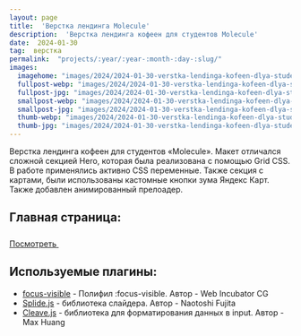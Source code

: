 ```yaml
---
layout: page
title:  'Верстка лендинга Molecule'
description:  'Верстка лендинга кофеен для студентов Molecule'
date:  2024-01-30
tag:  верстка
permalink:  "projects/:year/:year-:month-:day-:slug/"
images:
  imagehome: "images/2024/2024-01-30-verstka-lendinga-kofeen-dlya-studentov-molecule/1.jpg" #968x544
  fullpost-webp: "images/2024/2024-01-30-verstka-lendinga-kofeen-dlya-studentov-molecule/1.webp" #968x544
  fullpost-jpg: "images/2024/2024-01-30-verstka-lendinga-kofeen-dlya-studentov-molecule/1.jpg" #968x544
  smallpost-webp: "images/2024/2024-01-30-verstka-lendinga-kofeen-dlya-studentov-molecule/small-post.webp" #436x244
  smallpost-jpg: "images/2024/2024-01-30-verstka-lendinga-kofeen-dlya-studentov-molecule/small-post.jpg" #436x244
  thumb-webp: "images/2024/2024-01-30-verstka-lendinga-kofeen-dlya-studentov-molecule/thumb-post.webp" #248x140
  thumb-jpg: "images/2024/2024-01-30-verstka-lendinga-kofeen-dlya-studentov-molecule/thumb-post.jpg" #248x140
---
```


<p>Верстка лендинга кофеен для студентов &laquo;Molecule&raquo;. Макет отличался сложной секцией Hero, которая была реализована с помощью Grid CSS. В работе применялись активно CSS переменные. Также секция с картами, были использованы кастомные кнопки зума Яндекс Карт. Также добавлен анимированный прелоадер.</p>

<h2>Главная страница:</h2>

<div class="full-article__button">
  <a class="button" rel="nofollow noreferrer noopener" target="_blank" href="https://lorsalio7.github.io/Molecule-Coffee/dist/">Посмотреть
    <svg class="button__icon button__icon--right" width="22" height="22">
      <use xlink:href="img/sprite.svg#new-tab-ic"></use>
    </svg>
  </a>
</div>

<h2>Используемые плагины:</h2>

<ul>
  <li><a href="https://github.com/WICG/focus-visible/" rel="nofollow">focus-visible</a> - Полифил :focus-visible. Автор - Web Incubator CG</li>
  <li><a href="https://splidejs.com/" rel="nofollow">Splide.js</a> - библиотека слайдера. Автор - Naotoshi Fujita</li>
  <li><a href="https://nosir.github.io/cleave.js/" rel="nofollow">Cleave.js</a> - библиотека для форматирования данных в input. Автор - Max Huang</li>
</ul>